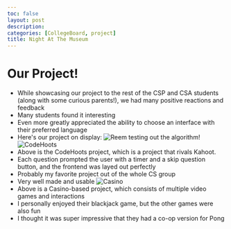 ```yaml
---
toc: false
layout: post
description: 
categories: [CollegeBoard, project]
title: Night At The Museum
---
```


# Our Project!
- While showcasing our project to the rest of the CSP and CSA students (along with some curious parents!), we had many positive reactions and feedback
- Many students found it interesting
- Even more greatly appreciated the ability to choose an interface with their preferred language
- Here's our project on display:
![]({{site.baseurl}}/images/n@tm.jpg "Reem testing out the algorithm!")
![]({{site.baseurl}}/images/gr1.png "CodeHoots")
- Above is the CodeHoots project, which is a project that rivals Kahoot.
- Each question prompted the user with a timer and a skip question button, and the frontend was layed out perfectly
- Probably my favorite project out of the whole CS group
- Very well made and usable
![]({{site.baseurl}}/images/gr2.png "Casino")
- Above is a Casino-based project, which consists of multiple video games and interactions
- I personally enjoyed their blackjack game, but the other games were also fun
- I thought it was super impressive that they had a co-op version for Pong
